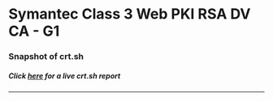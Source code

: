 # Symantec Class 3 Web PKI RSA DV CA - G1
### Snapshot of crt.sh
##### Click [here](https://crt.sh/?q=4DF2954678935BE7E80AE90511304B08FA04FF40BDDA69CEE333DA80C13AD310) for a live crt.sh report

---
